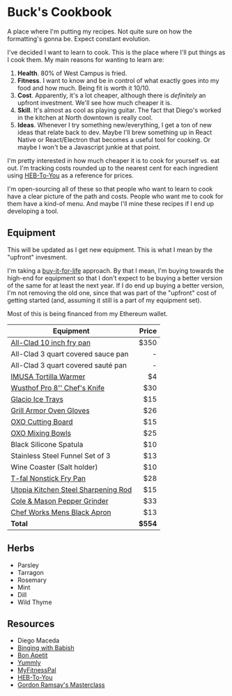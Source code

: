 # Buck's Cookbook
A place where I'm putting my recipes. Not quite sure on how the formatting's gonna be. Expect constant evolution.

I've decided I want to learn to cook. This is the place where I'll put things as I cook them. My main reasons for wanting to learn are:

1. **Health**. 80% of West Campus is fried.
2. **Fitness**. I want to know and be in control of what exactly goes into my food and how much. Being fit is worth it 10/10.
3. **Cost**. Apparently, it's a lot cheaper, although there is *definitely* an upfront investment. We'll see how much cheaper it is.
4. **Skill**. It's almost as cool as playing guitar. The fact that Diego's worked in the kitchen at North downtown is really cool.
5. **Ideas**. Whenever I try something new/everything, I get a ton of new ideas that relate back to dev. Maybe I'll brew something up in React Native or React/Electron that becomes a useful tool for cooking. Or maybe I won't be a Javascript junkie at that point.

I'm pretty interested in how much cheaper it is to cook for yourself vs. eat out. I'm tracking costs rounded up to the nearest cent for each ingredient using [HEB-To-You](https://hebtoyou.com/home/) as a reference for prices.

I'm open-sourcing all of these so that people who want to learn to cook have a clear picture of the path and costs. People who want me to cook for them have a kind-of menu. And maybe I'll mine these recipes if I end up developing a tool.

## Equipment
This will be updated as I get new equipment. This is what I mean by the "upfront" invesment.

I'm taking a [buy-it-for-life](https://www.reddit.com/r/BuyItForLife/) approach. By that I mean, I'm buying towards the high-end for equipment so that I don't expect to be buying a better version of the same for at least the next year. If I do end up buying a better version, I'm not removing the old one, since that was part of the "upfront" cost of getting started (and, assuming it still is a part of my equipment set).

Most of this is being financed from my Ethereum wallet.

| Equipment                                                                                                                       | Price    |
| ------------------------------------------------------------------------------------------------------------------------------- | -------: |
| [All-Clad 10 inch fry pan](https://www.amazon.com/gp/product/B005EXVUFC/ref=oh_aui_detailpage_o00_s00?ie=UTF8&psc=1)            | $350     |
| All-Clad 3 quart covered sauce pan                                                                                              | -        |
| All-Clad 3 quart covered sauté pan                                                                                              | -        |
| [IMUSA Tortilla Warmer](https://www.amazon.com/gp/product/B00164SI8K/ref=oh_aui_detailpage_o01_s00?ie=UTF8&psc=1)               | $4       |
| [Wusthof Pro 8'' Chef's Knife](https://www.amazon.com/gp/product/B008GRUNOC/ref=oh_aui_detailpage_o01_s00?ie=UTF8&psc=1)        | $30      |
| [Glacio Ice Trays](https://www.amazon.com/gp/product/B010KPESWU/ref=oh_aui_detailpage_o01_s00?ie=UTF8&psc=1)                    | $15      |
| [Grill Armor Oven Gloves](https://www.amazon.com/gp/product/B00ZORPCGG/ref=oh_aui_detailpage_o02_s01?ie=UTF8&psc=1)             | $26      |
| [OXO Cutting Board](https://www.amazon.com/gp/product/B000CBOTQ8/ref=oh_aui_detailpage_o02_s01?ie=UTF8&psc=1)                   | $15      |
| [OXO Mixing Bowls](https://www.amazon.com/gp/product/B007U256CS/ref=oh_aui_detailpage_o02_s01?ie=UTF8&psc=1)                    | $25      |
| Black Silicone Spatula                                                                                                          | $10      |
| Stainless Steel Funnel Set of 3                                                                                                 | $13      |
| Wine Coaster (Salt holder)                                                                                                      | $10      |
| [T-fal Nonstick Fry Pan](https://www.amazon.com/gp/product/B000GWG0T2/ref=oh_aui_detailpage_o00_s00?ie=UTF8&psc=1)              | $28      |
| [Utopia Kitchen Steel Sharpening Rod](https://www.amazon.com/gp/product/B071FC4GYN/ref=oh_aui_detailpage_o00_s01?ie=UTF8&psc=1) | $15      |
| [Cole & Mason Pepper Grinder](https://www.amazon.com/gp/product/B003OICYZO/ref=oh_aui_detailpage_o00_s01?ie=UTF8&psc=1)         | $33      |
| [Chef Works Mens Black Apron](https://www.amazon.com/gp/product/B002JM16AK/ref=oh_aui_detailpage_o00_s01?ie=UTF8&psc=1)         | $13      |
| **Total**                                                                                                                       | **$554** |

## Herbs
- Parsley
- Tarragon
- Rosemary
- Mint
- Dill
- Wild Thyme

## Resources
- Diego Maceda
- [Binging with Babish](https://www.youtube.com/channel/UCJHA_jMfCvEnv-3kRjTCQXw)
- [Bon Apetit](https://www.youtube.com/channel/UCbpMy0Fg74eXXkvxJrtEn3w)
- [Yummly](http://yummly.com)
- [MyFitnessPal](http://myfitnesspal.com)
- [HEB-To-You](https://hebtoyou.com/home/)
- [Gordon Ramsay's Masterclass](https://www.startpage.com/do/search?q=masterclass%20gordon%20ramsay)